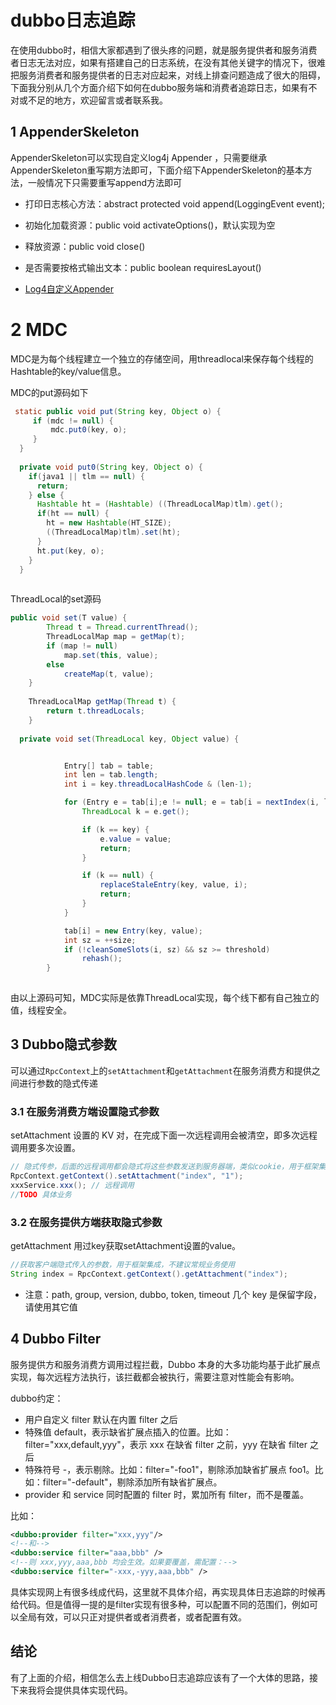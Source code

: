 # dubbo日志追踪
在使用dubbo时，相信大家都遇到了很头疼的问题，就是服务提供者和服务消费者日志无法对应，如果有搭建自己的日志系统，在没有其他关键字的情况下，很难把服务消费者和服务提供者的日志对应起来，对线上排查问题造成了很大的阻碍，下面我分别从几个方面介绍下如何在dubbo服务端和消费者追踪日志，如果有不对或不足的地方，欢迎留言或者联系我。


## 1 AppenderSkeleton
AppenderSkeleton可以实现自定义log4j Appender ，只需要继承AppenderSkeleton重写期方法即可，下面介绍下AppenderSkeleton的基本方法，一般情况下只需要重写append方法即可

- 打印日志核心方法：abstract protected void append(LoggingEvent event); 
- 初始化加载资源：public void activateOptions()，默认实现为空
- 释放资源：public void close() 
- 是否需要按格式输出文本：public boolean requiresLayout() 

- [Log4自定义Appender](https://www.cnblogs.com/grh946/p/5977046.html)

# 2 MDC
MDC是为每个线程建立一个独立的存储空间，用threadlocal来保存每个线程的Hashtable的key/value信息。

MDC的put源码如下
``` java
 static public void put(String key, Object o) {
     if (mdc != null) {
         mdc.put0(key, o);
     }
  }
  
  private void put0(String key, Object o) {
    if(java1 || tlm == null) {
      return;
    } else {
      Hashtable ht = (Hashtable) ((ThreadLocalMap)tlm).get();
      if(ht == null) {
        ht = new Hashtable(HT_SIZE);
        ((ThreadLocalMap)tlm).set(ht);
      }    
      ht.put(key, o);
    }
  }
  
```

ThreadLocal的set源码
``` java
public void set(T value) {
        Thread t = Thread.currentThread();
        ThreadLocalMap map = getMap(t);
        if (map != null)
            map.set(this, value);
        else
            createMap(t, value);
    }
    
    ThreadLocalMap getMap(Thread t) {
        return t.threadLocals;
    }
    
  private void set(ThreadLocal key, Object value) {


            Entry[] tab = table;
            int len = tab.length;
            int i = key.threadLocalHashCode & (len-1);

            for (Entry e = tab[i];e != null; e = tab[i = nextIndex(i, len)]) {
                ThreadLocal k = e.get();

                if (k == key) {
                    e.value = value;
                    return;
                }

                if (k == null) {
                    replaceStaleEntry(key, value, i);
                    return;
                }
            }

            tab[i] = new Entry(key, value);
            int sz = ++size;
            if (!cleanSomeSlots(i, sz) && sz >= threshold)
                rehash();
        }
        
```

由以上源码可知，MDC实际是依靠ThreadLocal实现，每个线下都有自己独立的值，线程安全。

## 3 Dubbo隐式参数
可以通过`RpcContext`上的`setAttachment`和`getAttachment`在服务消费方和提供之间进行参数的隐式传递

### 3.1 在服务消费方端设置隐式参数

setAttachment 设置的 KV 对，在完成下面一次远程调⽤会被清空，即多次远程调用要多次设置。

``` java
// 隐式传参，后面的远程调用都会隐式将这些参数发送到服务器端，类似cookie，用于框架集成，不建议常规业务使用
RpcContext.getContext().setAttachment("index", "1"); 
xxxService.xxx(); // 远程调用
//TODO 具体业务
```

### 3.2 在服务提供方端获取隐式参数
getAttachment 用过key获取setAttachment设置的value。

``` java
//获取客户端隐式传入的参数，用于框架集成，不建议常规业务使用
String index = RpcContext.getContext().getAttachment("index");
```

- 注意：path, group, version, dubbo, token, timeout 几个 key 是保留字段，请使用其它值

## 4 Dubbo Filter
服务提供方和服务消费方调用过程拦截，Dubbo 本身的大多功能均基于此扩展点实现，每次远程方法执行，该拦截都会被执行，需要注意对性能会有影响。

dubbo约定：
- 用户自定义 filter 默认在内置 filter 之后
- 特殊值 default，表示缺省扩展点插入的位置。比如：filter="xxx,default,yyy"，表示 xxx 在缺省 filter 之前，yyy 在缺省 filter 之后
- 特殊符号 -，表示剔除。比如：filter="-foo1"，剔除添加缺省扩展点 foo1。比如：filter="-default"，剔除添加所有缺省扩展点。
- provider 和 service 同时配置的 filter 时，累加所有 filter，而不是覆盖。

比如：
``` xml
<dubbo:provider filter="xxx,yyy"/> 
<!--和-->
<dubbo:service filter="aaa,bbb" />
<!--则 xxx,yyy,aaa,bbb 均会生效。如果要覆盖，需配置：-->
<dubbo:service filter="-xxx,-yyy,aaa,bbb" />
```

具体实现网上有很多线成代码，这里就不具体介绍，再实现具体日志追踪的时候再给代码。但是值得一提的是filter实现有很多种，可以配置不同的范围们，例如可以全局有效，可以只正对提供者或者消费者，或者配置有效。


## 结论
有了上面的介绍，相信怎么去上线Dubbo日志追踪应该有了一个大体的思路，接下来我将会提供具体实现代码。

